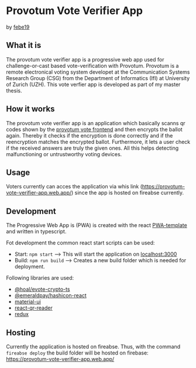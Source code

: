 # Provotum Vote Verifier App
by [febe19](https://github.com/febe19)

## What it is
The provotum vote verifier app is a progressive web app used for challenge-or-cast based vote-verification with Provotum. Provotum is a remote electronical voting system developet at the Communication Systems Research Group (CSG) from the Department of Informatics (IfI) at University of Zurich (UZH). 
This vote verfier app is developed as part of my master thesis.

## How it works
The provotum vote verifier app is an application which basically scanns qr codes shown by the [provotum vote frontend](https://github.com/febe19/voter) and then encrypts the ballot again. Thereby it checks if the encryption is done correctly and if the reencryption matches the encrypted ballot. Furthermore, it lets a user check if the received answers are truly the given ones. All this helps detecting malfunctioning or untrustworthy voting devices. 

## Usage
Voters currently can acces the application via whis link (https://provotum-vote-verifier-app.web.app/) since the app is hosted on fireabse currently. 

## Development
The Progressive Web App is (PWA) is created with the react [PWA-template](https://create-react-app.dev/docs/making-a-progressive-web-app/) and written in typescript. 

Fot development the common react start scripts can be used: 
- Start: `npm start` --> This will start the application on [localhost:3000](https://localhost:300)
- Build: `npm run build` --> Creates a new build folder which is needed for deployment. 

Following libraries are used: 
- [@hoal/evote-crypto-ts](https://www.npmjs.com/package/@hoal/evote-crypto-ts)
- [@emeraldpay/hashicon-react](https://www.npmjs.com/package/@emeraldpay/hashicon-react)
- [material-ui](https://material-ui.com/)
- [react-qr-reader](https://www.npmjs.com/package/react-qr-reader)
- [redux](https://redux.js.org/introduction/getting-started)

## Hosting
Currently the application is hosted on fireabse. Thus, with the command `fireabse deploy` the build folder will be hosted on firebase: https://provotum-vote-verifier-app.web.app/
